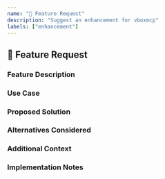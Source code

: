 ```yaml
---
name: "🚀 Feature Request"
description: "Suggest an enhancement for vboxmcp"
labels: ["enhancement"]
---
```


## 🚀 Feature Request

### Feature Description
<!-- A clear and concise description of the feature you'd like to see. -->

### Use Case
<!-- Describe the problem or limitation you're trying to solve. -->

### Proposed Solution
<!-- Describe the solution you'd like to implement. -->

### Alternatives Considered
<!-- List any alternative solutions or features you've considered. -->

### Additional Context
<!-- Add any other context, screenshots, or references about the feature request here. -->

### Implementation Notes
<!-- Any technical details, considerations, or implementation ideas. -->
